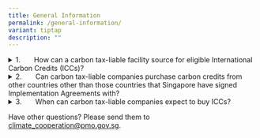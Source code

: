```yaml
---
title: General Information
permalink: /general-information/
variant: tiptap
description: ""
---
```

<div data-type="detailGroup" class="isomer-accordion isomer-accordion-white">
<details class="isomer-details">
<summary>1.&nbsp;&nbsp;&nbsp;&nbsp;&nbsp;&nbsp; How can a carbon tax-liable facility
source for eligible International Carbon Credits (ICCs)?</summary>
<div data-type="detailsContent" class="isomer-details-content">
<p>Tax-liable facilities can work with project developers or third-party
service provider to either source eligible ICCs from existing projects
or develop new ones.</p>
<p>Companies that wish to source ICCs from project developers may refer to
the IA project register, which will list the projects that have been authorised
under the IA for corresponding adjustments.</p>
<p>Companies that wish to develop their own ICC projects may refer to information
the processes and participation criteria to ensure that the ICCs generated
from their projects will be accepted under the carbon tax.</p>
</div>
</details>
<details class="isomer-details">
<summary>2.&nbsp;&nbsp;&nbsp;&nbsp;&nbsp;&nbsp; Can carbon tax-liable companies
purchase carbon credits from other countries other than those countries
that Singapore have signed Implementation Agreements with?</summary>
<div data-type="detailsContent" class="isomer-details-content">
<p>No. To comply with Article 6.2 of the Paris Agreement, carbon credits
from projects hosted in countries without an implementation agreement are
not allowed to be used to offset carbon-tax liability under Singapore’s
ICC Framework.</p>
</div>
</details>
<details class="isomer-details">
<summary>3.&nbsp;&nbsp;&nbsp;&nbsp;&nbsp;&nbsp; When can carbon tax-liable companies
expect to buy ICCs?</summary>
<div data-type="detailsContent" class="isomer-details-content">
<p>Singapore has signed Implementation Agreements (IAs) with Bhutan, Chile,
Ghana, Papua New Guinea, Peru, Rwanda and Paraguay on Article 6 carbon
credits cooperation. We are actively working with our counterparts to operationalise
these partnerships. </p>
<p>&nbsp;</p>
<p>For the Singapore-Ghana IA, we launched the call for project applications
in Sept 2024, and are working closely with Ghana to assess the applications
received.&nbsp;</p>
</div>
</details>
</div>
<p>Have other questions? Please send them to <a href="mailto:climate_cooperation@pmo.gov.sg" rel="noopener noreferrer nofollow" target="_blank">climate_cooperation@pmo.gov.sg</a>.</p>
